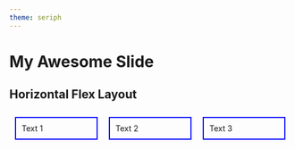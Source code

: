 ```yaml
---
theme: seriph
---
```


# My Awesome Slide

## Horizontal Flex Layout

<!-- Replace the content of the array with your own text -->
<div style="display: flex; justify-content: space-between;"><div style="flex: 1; border: 2px solid blue; padding: 10px; margin: 10px;">Text 1</div><div style="flex: 1; border: 2px solid blue; padding: 10px; margin: 10px;">Text 2</div><div style="flex: 1; border: 2px solid blue; padding: 10px; margin: 10px;">Text 3</div></div>
